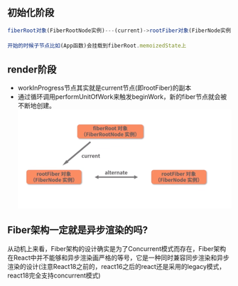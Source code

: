 ## 初始化阶段
```javascript
fiberRoot对象(FiberRootNode实例)---(current)->rootFiber对象(FiberNode实例)

开始的时候子节点比如(App函数)会挂载到fiberRoot.memoizedState上
```
## render阶段
- workInProgress节点其实就是current节点(即rootFiber)的副本
- 通过循环调用performUnitOfWork来触发beginWork，新的fiber节点就会被不断地创建。
![Alt text](image-12.png)
## Fiber架构一定就是异步渲染的吗?
从动机上来看，Fiber架构的设计确实是为了Concurrent模式而存在，Fiber架构在React中并不能够和异步渲染画严格的等号，它是一种同时兼容同步渲染和异步渲染的设计(注意React18之前的，react16之后的react还是采用的legacy模式，react18完全支持concurrent模式)